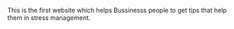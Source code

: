This is the first website which helps Bussinesss people to get tips that help them in stress management.
